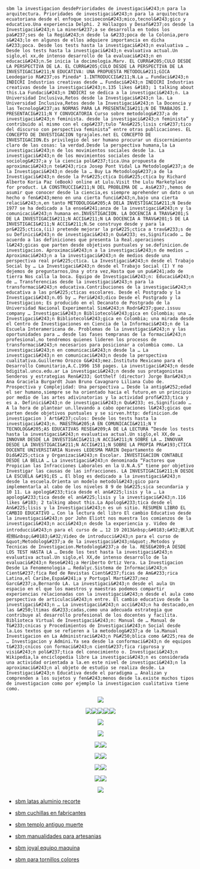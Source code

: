 
```
sbm la investigacion desdePrioridades de investigaci&#243;n para la arquitectura. Prioridades de investigaci&#243;n para la arquitectura ecuatoriana desde el enfoque socioecon&#243;mico,tecnol&#243;gico y educativo.Una experiencia Delphi. 2 Hallazgos y Desaf&#237;os desde la Investigaci&#243;n La miner&#237;a se desarrolla en todos los pa&#237;ses de la Regi&#243;n desde la &#233;poca de la Colonia,pero s&#243;lo en algunos de ellos adquiere importancia en dicha &#233;poca. Desde los tests hasta la investigaci&#243;n evaluativa … Desde los tests hasta la investigaci&#243;n evaluativa actual.Un siglo,el xx,de intenso desarrollo de la evaluaci&#243;n en educaci&#243;n.Se inicia la docimologia.Marv. EL CURR&#205;CULO DESDE LA PERSPECTIVA DE LA. EL CURR&#205;CULO DESDE LA PERSPECTIVA DE LA INVESTIGACI&#211;N EDUCATIVA: UNA PROPUESTA METODOL&#211;GICA Leodegario R&#237;os Pineda* 1.INTRODUCCI&#211;N.La … Fundaci&#243;n INDICRI Industrias creativas desde … Fundaci&#243;n INDICRI Industrias creativas desde la investigaci&#243;n.135 likes &#183; 1 talking about this.La Fundaci&#243;n INDICRI se dedica a la investigaci&#243;n. La Universidad Inclusiva,Retos desde la Investigaci&#243;n la. La Universidad Inclusiva,Retos desde la Investigaci&#243;n la Docencia y las Tecnolog&#237;as NORMAS PARA LA PRESENTACI&#211;N DE TRABAJOS I. PRESENTACI&#211;N Y CONVOCATORIA Curso sobre metodolog&#237;a de investigaci&#243;n feminista. desde la investigaci&#243;n feminista” y contribuido al mismo con el cap&#237;tulo “An&#225;lisis cr&#237;tico del discurso con perspectiva feminista” entre otras publicaciones. EL CONCEPTO DE INVESTIGACION tgrajales.net EL CONCEPTO DE INVESTIGACION.Es privilegio del ser humano procurar un discernimiento claro de las cosas: la verdad.Desde la perspectiva humana,la La investigaci&#243;n de los movimientos sociales desde la. La investigaci&#243;n de los movimientos sociales desde la sociolog&#237;a y la ciencia pol&#237;tica.Una propuesta de aproximaci&#243;n te&#243;rica Josep Pont Vidal La Metodolog&#237;a de la Investigaci&#243;n desde la … Buy La Metodolog&#237;a de la Investigaci&#243;n desde la Pr&#225;ctica Did&#225;ctica by Richard Alberto Koria Paz (eBook) online at Lulu.Visit the Lulu Marketplace for product. LA CONSTRUCCI&#211;N DEL PROBLEMA DE … As&#237;,hemos de asumir que conocer desde la ciencia,es siempre aprehender un dato o un hecho o fen&#243;meno en una cierta funci&#243;n,bajo una cierta relaci&#243;n,en tanto METODOLOG&#205;A DELA INVESTIGACI&#211;N Desde 1977 se ha dedicado a la ense&#241;anza de la investigaci&#243;n y la comunicaci&#243;n humana en.INVESTIGACION. LA DOCENCIA A TRAV&#201;S DE LA INVESTIGACI&#211;N ACCI&#211;N LA DOCENCIA A TRAV&#201;S DE LA INVESTIGACI&#211;N ACCI&#211;N.Se construye desde y para la pr&#225;ctica,(ii) pretende mejorar la pr&#225;ctica a trav&#233;s de su Definici&#243;n de investigaci&#243;n Qu&#233; es,Significado … De acuerdo a las definiciones que presenta la Real.operaciones l&#243;gicas que parten desde objetivos puntuales y se.definicion.de investigacion. Aproximaci&#243;n a la investigaci&#243;n de medios … Aproximaci&#243;n a la investigaci&#243;n de medios desde una perspectiva real pr&#225;ctica. La Investigaci&#243;n desde el Trabajo Social by … La Investigaci&#243;n desde el Trabajo Social (I) Y no dejemos de preguntarnos,Una y otra vez,Hasta que un pu&#241;ado de tierra Nos calla la boca. Equipo de Investigaci&#243;n: Educaci&#243;n de … Transferencias desde la investigaci&#243;n para la transformaci&#243;n educativa.Contribuciones de la investigaci&#243;n educativa a las pr&#225;cticas escolares. Desde el Postgrado y la Investigaci&#243;n.05 by … Peri&#243;dico Desde el Postgrado y la Investigacion; Es producido en el Decanato de Postgrado de la Universidad Nacional Experimental Sim&#243;n Rodr&#237;guez.issuu company … Investigaci&#243;n Bibliotecol&#243;gica en Colombia; una … Investigaci&#243;n Bibliotecol&#243;gica en Colombia; una mirada desde el Centro de Investigaciones en Ciencia de la Informaci&#243;n de la Escuela Interamericana de. Problemas de la investigaci&#243;n y las oportunidades para … desde las fases tempranas de la formaci&#243;n profesional,no tendremos quienes lideren los procesos de transformaci&#243;n necesarios para posicionar a colombia como. La investigaci&#243;n en comunicaci&#243;n desde la … La investigaci&#243;n en comunicaci&#243;n desde la perspectiva cualitativa.Guillermo Orozco G&#243;mez.Instituto Mexicano para el Desarrollo Comunitario,A.C.1996 158 pages. La investigaci&#243;n desde bdigital.uncu.edu.ar La investigaci&#243;n desde sus protagonistas Senderos y estrategias Ren&#233; Gotthelf (director) Jorge Bar&#243;n Ana Graciela Burgardt Juan Bruno Cavagnaro Liliana Cubo de. Prospectiva y Complejidad: Una perspectiva … Desde la antig&#252;edad el ser humano,siempre se ha orientado hacia el futuro,en un principio por medio de las artes adivinatorias y la actividad prof&#233;tica y es a. Definici&#243;n de investigaci&#243;n Qu&#233; es,Significado … A la hora de plantear un.llevando a cabo operaciones l&#243;gicas que parten desde objetivos puntuales y se sirven.http: definicion.de investigacion ) Art&#237;culos: Desde los tests hasta la investigaci&#243;n. MAESTR&#205;A EN COMUNICACI&#211;N Y TECNOLOG&#205;AS EDUCATIVAS RESE&#209;A DE LA LECTURA “Desde los tests hasta la investigaci&#243;n evaluativa actual.Un siglo,el XX,de … INNOVAR DESDE LA INVESTIGACI&#211;N ACCI&#211;N SOBRE LA … INNOVAR DESDE LA INVESTIGACI&#211;N ACCI&#211;N SOBRE LA PROPIA PR&#193;CTICA DOCENTE UNIVERSITARIA Nieves LEDESMA MARIN Departamento de Did&#225;ctica y Organizaci&#243;n Escolar. INVESTIGACION CONTABLE DESDE LA BELLA … La investigaci&#243;n denominada “Factores que Propician las Infracciones Laborales en la U.N.A.S” tiene por objetivo Investigar las causas de las infracciones. LA INVESTIGACI&#211;N DESDE LA ESCUELA &#191;ES … El blog es dedicado a la investigaci&#243;n desde la escuela.Orienta un modelo metodol&#243;gico para implementarla al cabo de los niveles 8 9 de b&#225;sica secundaria y 10 11. La apolog&#233;tica desde el an&#225;lisis y la … La apolog&#233;tica desde el an&#225;lisis y la investigaci&#243;n.116 likes &#183; 2 talking about this.La Apolog&#233;tica desde el An&#225;lisis y la Investigaci&#243;n es un sitio. RESUMEN LIBRO EL CAMBIO EDUCATIVO … Con la lectura del libro El cambio Educativo desde la investigaci&#243;n por John Eliott nos muestra los comienzos de la investigaci&#243;n acci&#243;n desde la experiencia y. Video de introducci&#243;n para el curso de … 12 19 2013&nbsp;&#0183;&#32;嵌入式视频&nbsp;&#0183;&#32;Video de introducci&#243;n para el curso de &quot;Metodolog&#237;a de la investigaci&#243;n&quot;.Metodos y Tecnicas de Investigacion.Metodolog&#237;a de la. RESE&#209;A DESDE LOS TEST HASTA LA … Desde los test hasta la investigaci&#243;n evaluativa actual.Un siglo,el XX,de intenso desarrollo de la evaluaci&#243;n Rese&#241;a Heriberto Ortiz Vera. La Investigacion Desde La Fenomenologia … Redalyc.Sistema de Informaci&#243;n Cient&#237;fica Red de Revistas Cient&#237;ficas de Am&#233;rica Latina,el Caribe,Espa&#241;a y Portugal Mart&#237;nez Garc&#237;a,Bernardo LA. La investigaci&#243;n desde el aula Un espacio en el que los maestros y maestras podemos compartir experiencias relacionadas con la investigaci&#243;n desde el aula como perspectiva de articulaci&#243;n entre. El cambio educativo desde la investigaci&#243;n … La investigaci&#243;n acci&#243;n ha destacado,en las &#250;ltimas d&#233;cadas,como una adecuada estrategia que contribuye al desarrollo profesional de los docentes y facilita. Biblioteca Virtual de Investigaci&#243;n: Manual de … Manual de T&#233;cnicas y Procedimientos de Investigaci&#243;n Social desde la.Los textos que se refieren a la metodolog&#237;a de la.Manual Investigacion en La Administraci&#243;n P&#250;blica como &#225;rea de … Investigacion y Admini.Ya sea desde la conformaci&#243;n de equipos t&#233;cnicos con formaci&#243;n cient&#237;fica rigurosa y visi&#243;n pol&#237;tica del conocimiento o. Investigaci&#243;n Wikipedia,la enciclopedia libre La investigaci&#243;n es considerada una actividad orientada a la.en este nivel de investigaci&#243;n la aproximaci&#243;n al objeto de estudio se realiza desde. La Investigaci&#243;n Educativa desde el paradigma … Analizan y comprenden a los sujetos y fen&#243;menos desde la.existe muchos tipos de investigacion como por ejemplo la investigacion cualitativa tiene como. 
```

<div align="center">

<a href="https://es-crusher.shibang-china.com/github&k=sbm+la+investigacion+desde"><img src="https://static.shibang-china.com/es/crusher/logo.jpg"></a>

<a href="https://es-crusher.shibang-china.com/github&k=sbm+la+investigacion+desde"><img src="https://static.shibang-china.com/es/crusher/index.jpg"></a><a href="https://es-crusher.shibang-china.com/material.htmlgithub&k=sbm+la+investigacion+desde"><img src="https://static.shibang-china.com/es/crusher/material.jpg"></a><a href="https://es-crusher.shibang-china.com/application.htmlgithub&k=sbm+la+investigacion+desde"><img src="https://static.shibang-china.com/es/crusher/application.jpg"></a><a href="https://es-crusher.shibang-china.com/aboutus.htmlgithub&k=sbm+la+investigacion+desde"><img src="https://static.shibang-china.com/es/crusher/aboutus.jpg"></a><a href="https://es-crusher.shibang-china.com/contact.htmlgithub&k=sbm+la+investigacion+desde"><img src="https://static.shibang-china.com/es/crusher/contact.jpg"></a>

<a href="https://es-crusher.shibang-china.com/github&k=sbm+la+investigacion+desde"><img src="https://static.shibang-china.com/es/crusher/banner.jpg"></a>

<a href="https://swt.shibang-china.com/github&k=sbm+la+investigacion+desde"><img src="https://static.shibang-china.com/es/crusher/text.jpg"></a>

<a href="https://swt.shibang-china.com/github&k=sbm+la+investigacion+desde"><img src="https://static.shibang-china.com/es/crusher/chat.jpg"></a><a href="https://es-crusher.shibang-china.com/contact.htmlgithub&k=sbm+la+investigacion+desde"><img src="https://static.shibang-china.com/es/crusher/message.jpg"></a>

<a href="https://es-crusher.shibang-china.com/products/pe.htmlgithub&k=sbm+la+investigacion+desde"><img src="https://static.shibang-china.com/es/crusher/pe.jpg"></a><a href="https://es-crusher.shibang-china.com/products/pf.htmlgithub&k=sbm+la+investigacion+desde"><img src="https://static.shibang-china.com/es/crusher/pf.jpg"></a>

<a href="https://es-crusher.shibang-china.com/products/hpt.htmlgithub&k=sbm+la+investigacion+desde"><img src="https://static.shibang-china.com/es/crusher/hpt.jpg"></a><a href="https://es-crusher.shibang-china.com/products/vsi.htmlgithub&k=sbm+la+investigacion+desde"><img src="https://static.shibang-china.com/es/crusher/vsi.jpg"></a>

<a href="https://es-crusher.shibang-china.com/products/klv.htmlgithub&k=sbm+la+investigacion+desde"><img src="https://static.shibang-china.com/es/crusher/klv.jpg"></a><a href="https://es-crusher.shibang-china.com/products/portable.htmlgithub&k=sbm+la+investigacion+desde"><img src="https://static.shibang-china.com/es/crusher/portable.jpg"></a>

<a href="https://swt.shibang-china.com/github&k=sbm+la+investigacion+desde"><img src="https://static.shibang-china.com/es/crusher/case.jpg"></a>

</div>


* [sbm latas aluminio recorte](sbm%20latas%20aluminio%20recorte.md)

* [sbm cuchillas en fabricantes](sbm%20cuchillas%20en%20fabricantes.md)

* [sbm templo antiguo muerte](sbm%20templo%20antiguo%20muerte.md)

* [sbm manualidades para artesanias](sbm%20manualidades%20para%20artesanias.md)

* [sbm joyal equipo maquina](sbm%20joyal%20equipo%20maquina.md)

* [sbm para tornillos colores](sbm%20para%20tornillos%20colores.md)